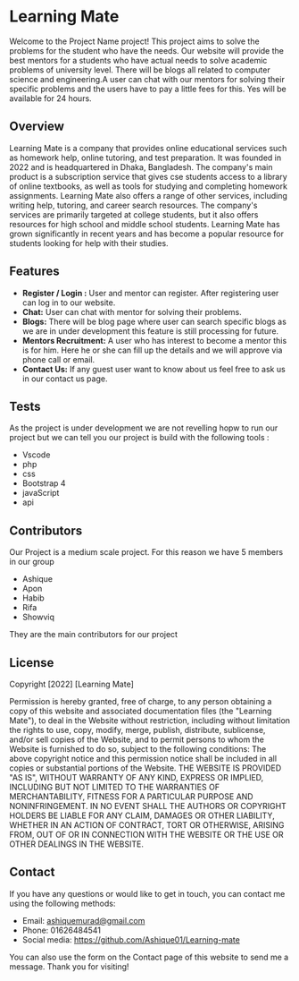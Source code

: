 # Learning Mate

Welcome to the Project Name project! This project aims to solve the problems for the student who have the needs. 
Our website will provide the best mentors for a students who have actual needs to solve academic problems of university 
level. There will be blogs all related to computer science and engineering.A user can chat with our mentors for solving 
their specific problems and the users have to pay a little fees for this. Yes will be available for 24 hours.

## Overview

Learning Mate is a company that provides online educational services such as homework help, online tutoring, and test 
preparation. It was founded in 2022 and is headquartered in Dhaka, Bangladesh. The company's main product is a 
subscription service that gives cse students access to a library of online textbooks, as well as tools for studying and 
completing homework assignments. Learning Mate also offers a range of other services, including writing help, 
tutoring, and career search resources. The company's services are primarily targeted at college students, 
but it also offers resources for high school and middle school students. Learning Mate has grown significantly in recent years 
and has become a popular resource for students looking for help with their studies.

## Features

* **Register / Login :** User and mentor can register. After registering user can log in to our website.
* **Chat:** User can chat with mentor for solving their problems.
* **Blogs:** There will be blog page where user can search specific blogs as we are in under development this feature is still processing for future.
* **Mentors Recruitment:** A user who has interest to become a mentor this is for him. Here he or she can fill up the details and we will approve via phone call or email. 
* **Contact Us:** If any guest user want to know about us feel free to ask us in our contact us page.


## Tests

As the project is under development we are not revelling hopw to run our project but we can tell you our project is build with the following tools : 

* Vscode
* php
* css
* Bootstrap 4
* javaScript
* api

## Contributors

Our Project is a medium scale project. For this reason we have 5  members in our group

* Ashique 
* Apon
* Habib
* Rifa
* Showviq

They are the main contributors for our project

## License

Copyright [2022] [Learning Mate]

Permission is hereby granted, free of charge, to any person obtaining a copy of this website and associated documentation files (the "Learning Mate"), to deal in the Website without restriction, including without limitation the rights to use, copy, modify, merge, publish, distribute, sublicense, and/or sell copies of the Website, and to permit persons to whom the Website is furnished to do so, subject to the following conditions:
The above copyright notice and this permission notice shall be included in all copies or substantial portions of the Website.
THE WEBSITE IS PROVIDED "AS IS", WITHOUT WARRANTY OF ANY KIND, EXPRESS OR IMPLIED, INCLUDING BUT NOT LIMITED TO THE WARRANTIES OF MERCHANTABILITY, FITNESS FOR A PARTICULAR PURPOSE AND NONINFRINGEMENT. IN NO EVENT SHALL THE AUTHORS OR COPYRIGHT HOLDERS BE LIABLE FOR ANY CLAIM, DAMAGES OR OTHER LIABILITY, WHETHER IN AN ACTION OF CONTRACT, TORT OR OTHERWISE, ARISING FROM, OUT OF OR IN CONNECTION WITH THE WEBSITE OR THE USE OR OTHER DEALINGS IN THE WEBSITE.

## Contact

If you have any questions or would like to get in touch, you can contact me using the following methods:

* Email: ashiquemurad@gmail.com
* Phone: 01626484541
* Social media: https://github.com/Ashique01/Learning-mate

You can also use the form on the Contact page of this website to send me a message. Thank you for visiting!